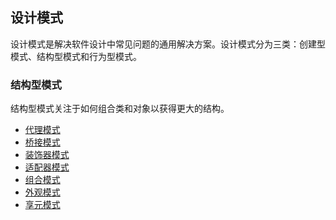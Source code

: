 ## 设计模式

设计模式是解决软件设计中常见问题的通用解决方案。设计模式分为三类：创建型模式、结构型模式和行为型模式。

### 结构型模式

结构型模式关注于如何组合类和对象以获得更大的结构。

- [代理模式](./01-proxy)
- [桥接模式](./02-bridge)
- [装饰器模式](./03-decorator)
- [适配器模式](./04-adapter)
- [组合模式](./05-composite)
- [外观模式](./06-facade)
- [享元模式](./07-flyweight)
